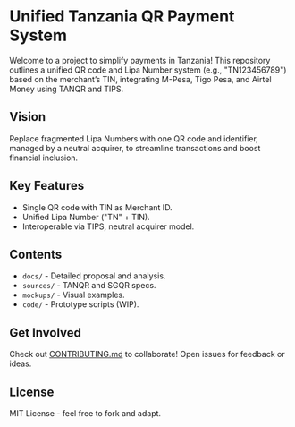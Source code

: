 # Unified Tanzania QR Payment System

Welcome to a project to simplify payments in Tanzania! This repository outlines a unified QR code and Lipa Number system (e.g., "TN123456789") based on the merchant’s TIN, integrating M-Pesa, Tigo Pesa, and Airtel Money using TANQR and TIPS.

## Vision
Replace fragmented Lipa Numbers with one QR code and identifier, managed by a neutral acquirer, to streamline transactions and boost financial inclusion.

## Key Features
- Single QR code with TIN as Merchant ID.
- Unified Lipa Number ("TN" + TIN).
- Interoperable via TIPS, neutral acquirer model.

## Contents
- `docs/` - Detailed proposal and analysis.
- `sources/` - TANQR and SGQR specs.
- `mockups/` - Visual examples.
- `code/` - Prototype scripts (WIP).

## Get Involved
Check out [CONTRIBUTING.md](#contributingmd) to collaborate! Open issues for feedback or ideas.

## License
MIT License - feel free to fork and adapt.
